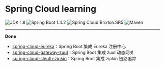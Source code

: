Spring Cloud learning
=========================

![JDK 1.8](https://img.shields.io/badge/JDK-1.8-brightgreen.svg)
![Spring Boot 1.4.2](https://img.shields.io/badge/Spring%20Boot-1.4.2-brightgreen.svg)
![Spring Cloud Brixton.SR5](https://img.shields.io/badge/Spring%20Cloud-Brixton.SR5-brightgreen.svg)
![Maven](https://img.shields.io/badge/Maven-3.5.4-yellowgreen.svg)

---

**Done**

- [spring-cloud-eureka](https://github.com/NaraLuwan/spring-cloud-learning/tree/master/spring-cloud-eureka-server)：Spring Boot 集成 Eureka 注册中心
- [spring-cloud-gateway-zuul](https://github.com/NaraLuwan/spring-cloud-learning/tree/master/spring-cloud-gateway-zuul)：Spring Boot 集成 zuul 动态网关
- [spring-cloud-sleuth-zipkin](https://github.com/NaraLuwan/spring-cloud-learning/tree/master/spring-cloud-sleuth-zipkin)：Spring Boot 集成 zipkin 链路追踪
